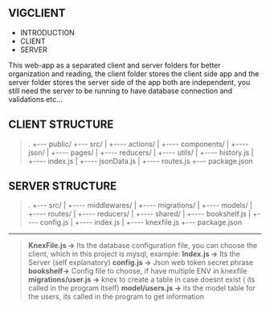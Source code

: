 

**VIGCLIENT**
---------
 - INTRODUCTION
 - CLIENT
 - SERVER
 
 This web-app as a separated client and server folders for better organization and reading, the client folder stores the client side app and the server folder stores the server side of the app both are independent, you still need the server to be running to have database connection and validations etc...
## **CLIENT STRUCTURE** ##

> .
> +--- public/
>+--- src/
>|   +---- actions/
>|   +---- components/
>|   +---- json/
>|   +---- pages/
>|   +---- reducers/
>|   +---- utils/
>|   +---- history.js
>|   +---- index.js
>|   +---- jsonData.js
>|   +---- routes.js
>+--- package.json
## **SERVER STRUCTURE** ##
> .
+--- src/
|   +---- middlewares/
|   +---- migrations/
|   +---- models/
|   +---- routes/
|   +---- reducers/
|   +---- shared/
|   +---- bookshelf.js
|   +---- config.js
|   +---- index.js
|   +---- knexfile.js
+--- package.json


----------


> **KnexFile.js ->** Its the database configuration file, you can choose the client, which in this project is mysql, example:
**Index.js ->** Its the Server (self explanatory)
**config.js ->** Json web token secret phrase
**bookshelf->** Config file to choose, if have multiple ENV in knexfile
**migrations/user.js ->** knex to create a table in case doesnt exist ( its called in the program itself)
**model/users.js ->** its the model table for the users, its called in the program to get information
